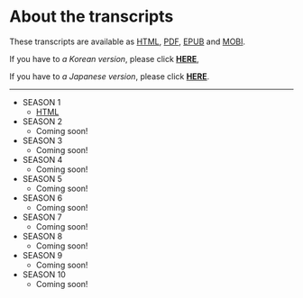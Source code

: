 # About the transcripts

These transcripts are available as [HTML](https://en.wikipedia.org/wiki/HTML), [PDF](https://en.wikipedia.org/wiki/PDF), [EPUB](https://en.wikipedia.org/wiki/EPUB) and [MOBI](https://en.wikipedia.org/wiki/Mobipocket).

If you have to _a Korean version_, please click [**HERE**](../ko/index.html), 

If you have to _a Japanese version_, please click [**HERE**](../ja/index.html).

---

- SEASON 1
    - [HTML](season1/index.md)
- SEASON 2
    - Coming soon!
- SEASON 3
    - Coming soon!
- SEASON 4
    - Coming soon!
- SEASON 5
    - Coming soon!
- SEASON 6
    - Coming soon!
- SEASON 7
    - Coming soon!
- SEASON 8
    - Coming soon!
- SEASON 9
    - Coming soon!
- SEASON 10
    - Coming soon!

[s01-pdf]: https://allanim.github.io/friends/download/friends-s01.pdf
[s01-epub]: https://allanim.github.io/friends/download/friends-s01.epub
[s01-mobi]: https://allanim.github.io/friends/download/friends-s01.mobi

[s02-pdf]: https://allanim.github.io/friends/download/friends-s02.pdf
[s02-epub]: https://allanim.github.io/friends/download/friends-s02.epub
[s02-mobi]: https://allanim.github.io/friends/download/friends-s02.mobi

[s03-pdf]: https://allanim.github.io/friends/download/friends-s03.pdf
[s03-epub]: https://allanim.github.io/friends/download/friends-s03.epub
[s03-mobi]: https://allanim.github.io/friends/download/friends-s03.mobi

[s04-pdf]: https://allanim.github.io/friends/download/friends-s04.pdf
[s04-epub]: https://allanim.github.io/friends/download/friends-s04.epub
[s04-mobi]: https://allanim.github.io/friends/download/friends-s04.mobi

[s05-pdf]: https://allanim.github.io/friends/download/friends-s05.pdf
[s05-epub]: https://allanim.github.io/friends/download/friends-s05.epub
[s05-mobi]: https://allanim.github.io/friends/download/friends-s05.mobi

[s06-pdf]: https://allanim.github.io/friends/download/friends-s06.pdf
[s06-epub]: https://allanim.github.io/friends/download/friends-s06.epub
[s06-mobi]: https://allanim.github.io/friends/download/friends-s06.mobi

[s07-pdf]: https://allanim.github.io/friends/download/friends-s07.pdf
[s07-epub]: https://allanim.github.io/friends/download/friends-s07.epub
[s07-mobi]: https://allanim.github.io/friends/download/friends-s07.mobi

[s08-pdf]: https://allanim.github.io/friends/download/friends-s08.pdf
[s08-epub]: https://allanim.github.io/friends/download/friends-s08.epub
[s08-mobi]: https://allanim.github.io/friends/download/friends-s08.mobi

[s09-pdf]: https://allanim.github.io/friends/download/friends-s09.pdf
[s09-epub]: https://allanim.github.io/friends/download/friends-s09.epub
[s09-mobi]: https://allanim.github.io/friends/download/friends-s09.mobi

[s010-pdf]: https://allanim.github.io/friends/download/friends-s10.pdf
[s010-epub]: https://allanim.github.io/friends/download/friends-s10.epub
[s010-mobi]: https://allanim.github.io/friends/download/friends-s10.mobi